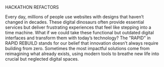 HACKATHON REFACTORS

Every day, millions of people use websites with designs that haven’t changed in decades. These digital dinosaurs often provide essential services but deliver frustrating experiences that feel like stepping into a time machine. What if we could take these functional but outdated digital interfaces and transform them with today’s technology? The "RAPID" in RAPID REBUILD stands for our belief that innovation doesn’t always require building from zero. Sometimes the most impactful solutions come from reimagining what already exists, using modern tools to breathe new life into crucial but neglected digital spaces.